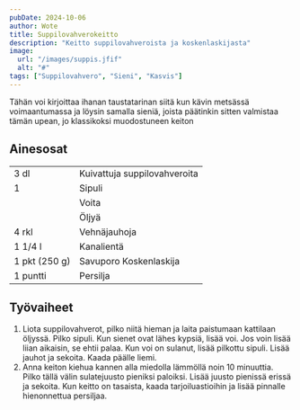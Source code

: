 ```yaml
---
pubDate: 2024-10-06
author: Wote
title: Suppilovahverokeitto
description: "Keitto suppilovahveroista ja koskenlaskijasta"
image:
  url: "/images/suppis.jfif"
  alt: "#"
tags: ["Suppilovahvero", "Sieni", "Kasvis"]
---
```


Tähän voi kirjoittaa ihanan taustatarinan siitä kun kävin metsässä voimaantumassa ja löysin samalla sieniä, joista päätinkin sitten valmistaa tämän upean, jo klassikoksi muodostuneen keiton

## Ainesosat
|||
---|---
3 dl|Kuivattuja suppilovahveroita
1|Sipuli
||Voita
||Öljyä
4 rkl|Vehnäjauhoja
1 1/4 l|Kanalientä
1 pkt (250 g)|Savuporo Koskenlaskija
1 puntti|Persilja

## Työvaiheet

1. Liota suppilovahverot, pilko niitä hieman ja laita paistumaan kattilaan öljyssä. Pilko sipuli. Kun sienet ovat lähes kypsiä, lisää voi. Jos voin lisää liian aikaisin, se ehtii palaa. Kun voi on sulanut, lisää pilkottu sipuli. Lisää jauhot ja sekoita. Kaada päälle liemi.
2. Anna keiton kiehua kannen alla miedolla lämmöllä noin 10 minuuttia. Pilko tällä välin sulatejuusto pieniksi paloiksi. Lisää juusto pienissä erissä ja sekoita. Kun keitto on tasaista, kaada tarjoiluastioihin ja lisää pinnalle hienonnettua persiljaa.